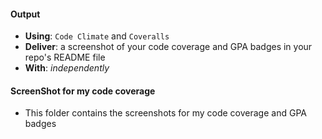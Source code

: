 #### Output
- **Using**: `Code Climate` and `Coveralls`
- **Deliver**: a screenshot of your code coverage and GPA badges in your repo's README file
- **With**: *independently*

#### ScreenShot for my code coverage
- This folder contains the screenshots for my code coverage and GPA badges